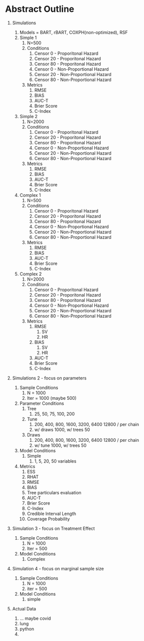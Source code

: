 # Abstract Outline

1. Simulations
   1. Models = BART, rBART, COXPH(non-optimized), RSF
   2. Simple 1
      1. N=500
      2. Conditions
         1. Censor 0 - Proporitonal Hazard
         2. Censor 20 - Proporitonal Hazard
         3. Censor 80 - Proporitonal Hazard
         4. Censor 0 - Non-Proportional Hazard
         5. Censor 20 - Non-Proportional Hazard
         6. Censor 80 - Non-Proportional Hazard
      3. Metrics
         1. RMSE
         2. BIAS
         3. AUC-T
         4. Brier Score
         5. C-Index
   3. Simple 2
      1. N=2000
      2. Conditions
         1. Censor 0 - Proporitonal Hazard
         2. Censor 20 - Proporitonal Hazard
         3. Censor 80 - Proporitonal Hazard
         4. Censor 0 - Non-Proportional Hazard
         5. Censor 20 - Non-Proportional Hazard
         6. Censor 80 - Non-Proportional Hazard
      3. Metrics
         1. RMSE
         2. BIAS
         3. AUC-T
         4. Brier Score
         5. C-Index
   4. Complex 1
      1. N=500
      2. Conditions
         1. Censor 0 - Proporitonal Hazard
         2. Censor 20 - Proporitonal Hazard
         3. Censor 80 - Proporitonal Hazard
         4. Censor 0 - Non-Proportional Hazard
         5. Censor 20 - Non-Proportional Hazard
         6. Censor 80 - Non-Proportional Hazard
      3. Metrics
         1. RMSE
         2. BIAS
         3. AUC-T
         4. Brier Score
         5. C-Index
   5. Complex 2
      1. N=2000
      2. Conditions
         1. Censor 0 - Proporitonal Hazard
         2. Censor 20 - Proporitonal Hazard
         3. Censor 80 - Proporitonal Hazard
         4. Censor 0 - Non-Proportional Hazard
         5. Censor 20 - Non-Proportional Hazard
         6. Censor 80 - Non-Proportional Hazard
      3. Metrics
         1. RMSE
            1. SV 
            2. HR
         2. BIAS
            1. SV
            2. HR
         3. AUC-T
         4. Brier Score
         5. C-Index
2. Simulations 2 - focus on parameters
   1. Sample Conditions
      1. N = 1000
      2. Iter = 1000 (maybe 500)
   2. Parameter Conditions
      1. Tree
         1. 25, 50, 75, 100, 200
      2. Tune
         1. 200, 400, 800, 1600, 3200, 6400 12800 / per chain
         2. w/ draws 1000, w/ trees 50
      3. Draws
         1. 200, 400, 800, 1600, 3200, 6400 12800 / per chain
         2. w/ tune 1000, w/ trees 50
    3. Model Conditions
       1. Simple
          1. 1, 5, 20, 50 variables
    4. Metrics
       1. ESS
       2. RHAT
       3. RMSE
       4. BIAS
       5. Tree particulars evaluation 
       6. AUC-T
       7. Brier Score
       8. C-Index
       9. Credible Interval Length
       10. Coverage Probability
3.  Simulation 3 - focus on Treatment Effect
    1.  Sample Conditions
        1.  N = 1000
        2.  Iter = 500
    2.  Model Conditions
        1.  Complex
4.  Simulation 4 - focus on marginal sample size
    1.  Sample Conditions
        1.  N = 1000
        2.  iter = 500
    2.  Model Conditions
        1.  simple


1. Actual Data
   1. ... maybe covid
   2. lung
   3. python
   4. 


